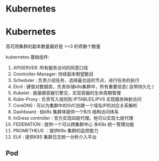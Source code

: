 # Kubernetes


# Kubernetes 

高可用集群的副本数量最好是 >=3 的奇数个数量

kubernetes 基础组件:
1. APISERVER: 所有服务访问的同意口径
2. Crontroller-Manager: 持续副本期望数目
3. Scheduler : 负责介绍任务，选择最合适的节点，进行任务的执行
4. Etcd : 键值对数据库，负责存储k8s集群中，所有重要信息( 自带持久化 )
5. Kubelet : 直接跟容器引擎交，实现容器的生命周期管理
6. Kube-Proxy : 负责写入规则到 IPTABLES,IPVS 实现服务映射访问
7. CoreDNS : 可以为集群中的SVC创建一个域名IP的对应关系解析
8. Dashboard : 给k8s 集群体提供一个B/S 结构访问体系
9. InGress controller : 官方实现四层代理。他可以实现七层代理
10. FEDERATION : 提供一个可以跨集群中心 多K8s 统一管理功能
11. PROMETHEUS ：提供K8s 集群的监控能力
12. ELK : 提供K8S 集群日志统一分析介入平台


## Pod 


